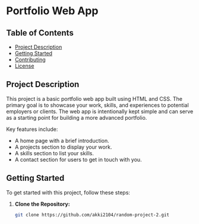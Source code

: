 # Portfolio Web App



## Table of Contents

- [Project Description](#project-description)
- [Getting Started](#getting-started)
- [Contributing](#contributing)
- [License](#license)

## Project Description

This project is a basic portfolio web app built using HTML and CSS. The primary goal is to showcase your work, skills, and experiences to potential employers or clients. The web app is intentionally kept simple and can serve as a starting point for building a more advanced portfolio.

Key features include:

- A home page with a brief introduction.
- A projects section to display your work.
- A skills section to list your skills.
- A contact section for users to get in touch with you.

## Getting Started

To get started with this project, follow these steps:

1. **Clone the Repository:**

   ```bash
   git clone https://github.com/akki2104/random-project-2.git
